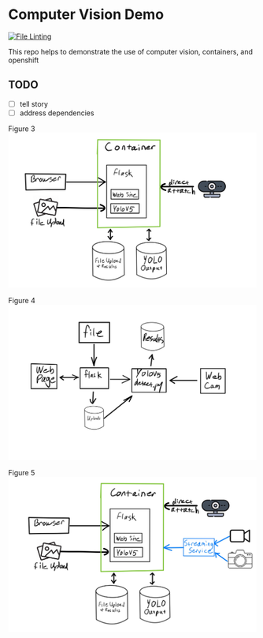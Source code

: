 # Computer Vision Demo

[![File Linting](https://github.com/redhat-na-ssa/simplevis/actions/workflows/linting.yaml/badge.svg)](https://github.com/redhat-na-ssa/simplevis/actions/workflows/linting.yaml)

This repo helps to demonstrate the use of computer vision, containers, and openshift

## TODO
- [ ] tell story
- [ ] address dependencies

Figure 3
![Figure 1](docs/simplevis-figs-3.jpg)

Figure 4
![Figure 1](docs/simplevis-figs-4.jpg)

Figure 5
![Figure 1](docs/simplevis-figs-5.jpg)
